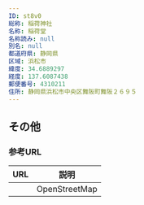 ```yaml
---
ID: st8v0
総称: 稲荷神社
名称: 稲荷堂
名称読み: null
別名: null
都道府県: 静岡県
区域: 浜松市
緯度: 34.6889297
経度: 137.6087438
郵便番号: 4310211
住所: 静岡県浜松市中央区舞阪町舞阪２６９５
---
```


## その他

### 参考URL

| URL | 説明          |
| --- | ------------- |
|     | OpenStreetMap |
